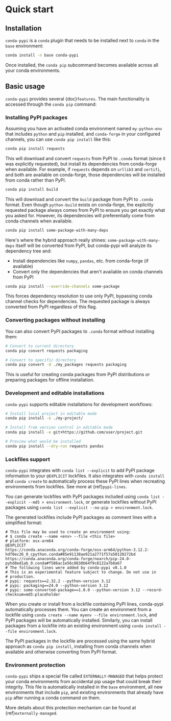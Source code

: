 # Quick start

## Installation

`conda-pypi` is a `conda` plugin that needs to be installed next to
`conda` in the `base` environment:

```bash
conda install -n base conda-pypi
```

Once installed, the `conda pip` subcommand becomes available across all your
conda environments.

## Basic usage

`conda-pypi` provides several {doc}`features`. The main functionality is
accessed through the `conda pip` command:

### Installing PyPI packages

Assuming you have an activated conda environment named `my-python-env` that
includes `python` and `pip` installed, and `conda-forge` in your configured
channels, you can use `conda pip install` like this:

```bash
conda pip install requests
```

This will download and convert `requests` from PyPI to `.conda` format
(since it was explicitly requested), but install its dependencies from
conda-forge when available. For example, if `requests` depends on `urllib3`
and `certifi`, and both are available on conda-forge, those dependencies will
be installed from conda rather than PyPI.

```bash
conda pip install build
```

This will download and convert the `build` package from PyPI to `.conda`
format. Even though `python-build` exists on conda-forge, the explicitly
requested package always comes from PyPI to ensure you get exactly what you
asked for. However, its dependencies will preferentially come from conda
channels when available.

```bash
conda pip install some-package-with-many-deps
```

Here's where the hybrid approach really shines:
`some-package-with-many-deps` itself will be converted from PyPI, but
conda-pypi will analyze its dependency tree and:
- Install dependencies like `numpy`, `pandas`, etc. from conda-forge (if
  available)
- Convert only the dependencies that aren't available on conda channels from
  PyPI

```bash
conda pip install --override-channels some-package
```

This forces dependency resolution to use only PyPI, bypassing conda channel
checks for dependencies. The requested package is always converted from PyPI
regardless of this flag.

### Converting packages without installing

You can also convert PyPI packages to `.conda` format without installing
them:

```bash
# Convert to current directory
conda pip convert requests packaging

# Convert to specific directory
conda pip convert -d ./my_packages requests packaging
```

This is useful for creating conda packages from PyPI distributions or
preparing packages for offline installation.

### Development and editable installations

`conda-pypi` supports editable installations for development workflows:

```bash
# Install local project in editable mode
conda pip install -e ./my-project/

# Install from version control in editable mode
conda pip install -e git+https://github.com/user/project.git

# Preview what would be installed
conda pip install --dry-run requests pandas
```


### Lockfiles support

`conda-pypi` integrates with `conda list --explicit` to add PyPI package
information to your `@EXPLICIT` lockfiles. It also integrates with `conda
install` and `conda create` to automatically process these PyPI lines when
recreating environments from lockfiles. See more at {ref}`pypi-lines`.

You can generate lockfiles with PyPI packages included using `conda list
--explicit --md5 > environment.lock`, or generate lockfiles without PyPI
packages using `conda list --explicit --no-pip > environment.lock`.

The generated lockfiles include PyPI packages as comment lines with a
simplified format:

```
# This file may be used to create an environment using:
# $ conda create --name <env> --file <this file>
# platform: osx-arm64
@EXPLICIT
https://conda.anaconda.org/conda-forge/osx-arm64/python-3.12.2-hdf0ec26_0_cpython.conda#85e91138ae921a2771f57a50120272bd
https://conda.anaconda.org/conda-forge/noarch/pip-24.0-pyhd8ed1ab_0.conda#f586ac1e56c8638b64f9c8122a7b8a67
# The following lines were added by conda-pypi v0.1.0
# This is an experimental feature subject to change. Do not use in
# production.
# pypi: requests==2.32.2 --python-version 3.12
# pypi: packaging==24.0 --python-version 3.12
# pypi: some-converted-package==1.0.0 --python-version 3.12 --record-checksum=md5:placeholder
```

When you create or install from a lockfile containing PyPI lines,
conda-pypi automatically processes them. You can create an environment from a
lockfile using `conda create --name myenv --file environment.lock`, and PyPI
packages will be automatically installed. Similarly, you can install packages
from a lockfile into an existing environment using `conda install --file
environment.lock`.

The PyPI packages in the lockfile are processed using the same hybrid
approach as `conda pip install`, installing from conda channels when
available and otherwise converting from PyPI format.

### Environment protection

`conda-pypi` ships a special file called `EXTERNALLY-MANAGED` that helps
protect your conda environments from accidental pip usage that could break
their integrity. This file is automatically installed in the `base`
environment, all new environments that include `pip`, and existing
environments that already have `pip` after running a conda command on them.

More details about this protection mechanism can be found at
{ref}`externally-managed`.

